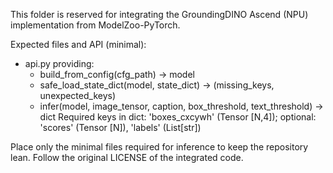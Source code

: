 This folder is reserved for integrating the GroundingDINO Ascend (NPU) implementation from ModelZoo-PyTorch.

Expected files and API (minimal):

- api.py providing:
  - build_from_config(cfg_path) -> model
  - safe_load_state_dict(model, state_dict) -> (missing_keys, unexpected_keys)
  - infer(model, image_tensor, caption, box_threshold, text_threshold) -> dict
    Required keys in dict: 'boxes_cxcywh' (Tensor [N,4]); optional: 'scores' (Tensor [N]), 'labels' (List[str])

Place only the minimal files required for inference to keep the repository lean. Follow the original LICENSE of the integrated code.

